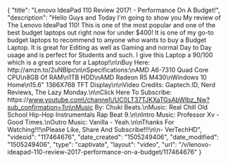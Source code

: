 {
    "title": "Lenovo IdeaPad 110 Review 2017! -  Performance On A Budget!",
    "description": "Hello Guys and Today I'm going to show you My review of The Lenovo IdeaPad 110! This is one of the most popular and one of the best budget laptops out right now for under $400! It is one of my go-to budget laptops to recommend to anyone who wants to buy a Budget Laptop. It is great for Editing as well as Gaming and normal Day to Day usage and is perfect for Students and such. I give this Laptop a 90\/100 which is a great score for a Laptop!\n\nBuy Here: http:\/\/amzn.to\/2uNBlpc\n\nSpecifications:\nAMD A6-7310 Quad Core CPU\n8GB Of RAM\n1TB HDD\nAMD Radeon R5 M430\nWindows 10 Home\n15.6\" 1366X768 TFT Display\n\nVideo Credits: Gaptech.ID, Nerd Reviews, The Lazy Monday.\n\nClick Here To Subscribe: https:\/\/www.youtube.com\/channel\/UC0LT37TJKXaTGsAbWIbz_Nw?sub_confirmation=1\n\nMusic By: Chuki Beats.\nMusic: Real Chill Old School Hip-Hop Instrumentals Rap Beat 9.\n\nIntro Music: Professor Xv - Good Times.\nOutro Music: Vanilla - Yeah.\n\nThanks For Watching!!!\nPlease Like, Share And Subscribe!!!\n\n- VerTechHD",
    "videoid": "117464676",
    "date_created": "1505249406",
    "date_modified": "1505249406",
    "type": "captivate",
    "layout": "video",
    "url": "\/v\/lenovo-ideapad-110-review-2017-performance-on-a-budget\/117464676"
}